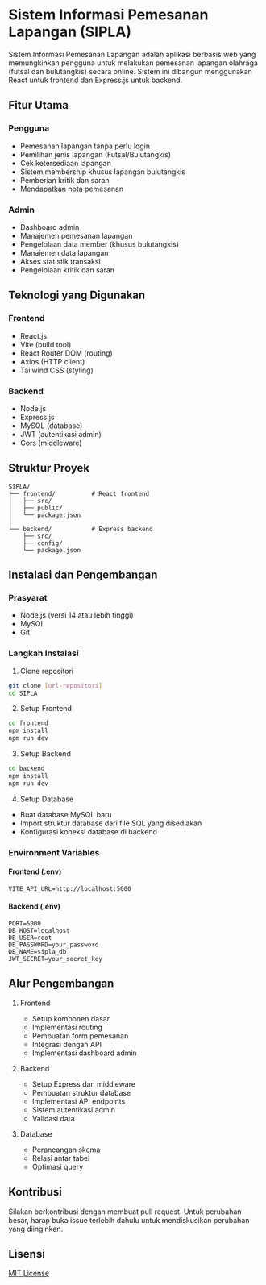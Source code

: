 # Sistem Informasi Pemesanan Lapangan (SIPLA)

Sistem Informasi Pemesanan Lapangan adalah aplikasi berbasis web yang memungkinkan pengguna untuk melakukan pemesanan lapangan olahraga (futsal dan bulutangkis) secara online. Sistem ini dibangun menggunakan React untuk frontend dan Express.js untuk backend.

## Fitur Utama

### Pengguna
- Pemesanan lapangan tanpa perlu login
- Pemilihan jenis lapangan (Futsal/Bulutangkis)
- Cek ketersediaan lapangan
- Sistem membership khusus lapangan bulutangkis
- Pemberian kritik dan saran
- Mendapatkan nota pemesanan

### Admin
- Dashboard admin
- Manajemen pemesanan lapangan
- Pengelolaan data member (khusus bulutangkis)
- Manajemen data lapangan
- Akses statistik transaksi
- Pengelolaan kritik dan saran

## Teknologi yang Digunakan

### Frontend
- React.js
- Vite (build tool)
- React Router DOM (routing)
- Axios (HTTP client)
- Tailwind CSS (styling)

### Backend
- Node.js
- Express.js
- MySQL (database)
- JWT (autentikasi admin)
- Cors (middleware)

## Struktur Proyek
```
SIPLA/
├── frontend/          # React frontend
│   ├── src/
│   ├── public/
│   └── package.json
│
└── backend/           # Express backend
    ├── src/
    ├── config/
    └── package.json
```

## Instalasi dan Pengembangan

### Prasyarat
- Node.js (versi 14 atau lebih tinggi)
- MySQL
- Git

### Langkah Instalasi

1. Clone repositori
```bash
git clone [url-repositori]
cd SIPLA
```

2. Setup Frontend
```bash
cd frontend
npm install
npm run dev
```

3. Setup Backend
```bash
cd backend
npm install
npm run dev
```

4. Setup Database
- Buat database MySQL baru
- Import struktur database dari file SQL yang disediakan
- Konfigurasi koneksi database di backend

### Environment Variables

#### Frontend (.env)
```
VITE_API_URL=http://localhost:5000
```

#### Backend (.env)
```
PORT=5000
DB_HOST=localhost
DB_USER=root
DB_PASSWORD=your_password
DB_NAME=sipla_db
JWT_SECRET=your_secret_key
```

## Alur Pengembangan

1. Frontend
   - Setup komponen dasar
   - Implementasi routing
   - Pembuatan form pemesanan
   - Integrasi dengan API
   - Implementasi dashboard admin

2. Backend
   - Setup Express dan middleware
   - Pembuatan struktur database
   - Implementasi API endpoints
   - Sistem autentikasi admin
   - Validasi data

3. Database
   - Perancangan skema
   - Relasi antar tabel
   - Optimasi query

## Kontribusi
Silakan berkontribusi dengan membuat pull request. Untuk perubahan besar, harap buka issue terlebih dahulu untuk mendiskusikan perubahan yang diinginkan.

## Lisensi
[MIT License](LICENSE) 